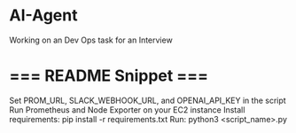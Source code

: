 # AI-Agent
Working on an Dev Ops task for an Interview
# === README Snippet ===
Set PROM_URL, SLACK_WEBHOOK_URL, and OPENAI_API_KEY in the script
Run Prometheus and Node Exporter on your EC2 instance
Install requirements: pip install -r requirements.txt
Run: python3 <script_name>.py
